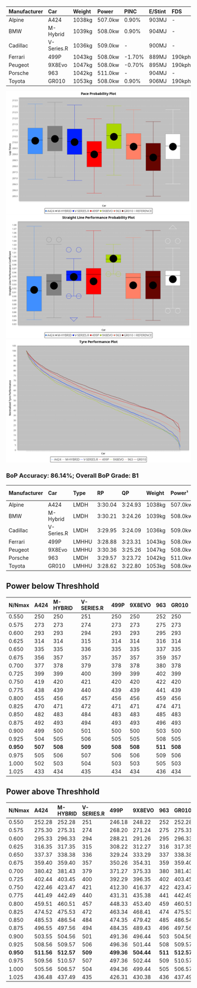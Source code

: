 | Manufacturer | Car        | Weight | Power   | PINC    | E/Stint | FDS     |
|:-|:-|:-|:-|:-|:-|:-|
| Alpine       | A424       | 1038kg | 507.0kw | 0.90%   | 903MJ   |    -    |
| BMW          | M-Hybrid   | 1039kg | 508.0kw | 0.90%   | 904MJ   |    -    |
| Cadillac     | V-Series.R | 1036kg | 509.0kw |    -    | 900MJ   |    -    |
| Ferrari      | 499P       | 1043kg | 508.0kw | -1.70%  | 889MJ   | 190kph  |
| Peugeot      | 9X8Evo     | 1047kg | 508.0kw | -0.70%  | 895MJ   | 190kph  |
| Porsche      | 963        | 1042kg | 511.0kw |    -    | 904MJ   |    -    |
| Toyota       | GR010      | 1053kg | 508.0kw | 0.90%   | 906MJ   | 190kph  |

![PACECHART](./IMG/OFFICIAL.png)
![STRAIGHTLINEPERFORMANCECHART](./IMG/OFFICIAL_sp.png)
![TYREPERFORMANCECHART](./IMG/OFFICIAL_tw.png)

### BoP Accuracy: 86.14%; Overall BoP Grade: B1
| Manufacturer | Car        | Type  | RP      | QP      | Weight | Power¹  | Threshhold | PINC    | Power²   | E/Stint | AVG Vmax  | FDS     | RDLC | L/Stint | BOP-Grade | Model Accuracy | Model Points | Match% | SimDiff |
|:-|:-|:-|:-|:-|:-|:-|:-|:-|:-|:-|:-|:-|:-|:-|:-|:-|:-|:-|:-|
| Alpine       | A424       | LMDH  | 3:30.04 | 3:24.93 | 1038kg | 507.0kw | 250.0kph   | 0.90%   | 511.60kw |  903MJ  | 320.11kph |    -    | 1.04 | 12      | +B1       | 98.94%         | 2047         | 86.22% | -0.64   |
| BMW          | M-Hybrid   | LMDH  | 3:30.21 | 3:24.26 | 1039kg | 508.0kw | 250.0kph   | 0.90%   | 512.60kw |  904MJ  | 323.00kph |    -    | 1.03 | 12      | +A2       | 98.84%         | 3070         | 91.20% | -0.38   |
| Cadillac     | V-Series.R | LMDH  | 3:29.95 | 3:24.09 | 1036kg | 509.0kw | 250.0kph   |    -    | 509.00kw |  900MJ  | 324.67kph |    -    | 1.03 | 12      | +B1       | 98.94%         | 5427         | 85.67% | -0.10   |
| Ferrari      | 499P       | LMHHU | 3:28.88 | 3:23.31 | 1043kg | 508.0kw | 250.0kph   | -1.70%  | 499.40kw |  889MJ  | 322.89kph | 190kph  | 1.07 | 12      | -B2       | 100.00%        | 6554         | 81.44% | +0.33   |
| Peugeot      | 9X8Evo     | LMHHU | 3:30.36 | 3:25.26 | 1047kg | 508.0kw | 250.0kph   | -0.70%  | 504.40kw |  895MJ  | 333.81kph | 190kph  | 1.00 | 12      | +B2       | 100.00%        | 1457         | 84.16% | +0.30   |
| Porsche      | 963        | LMDH  | 3:29.57 | 3:23.72 | 1042kg | 511.0kw | 250.0kph   |    -    | 511.00kw |  904MJ  | 322.07kph |    -    | 1.03 | 12      | ~A1       | 99.91%         | 14205        | 98.77% | +0.25   |
| Toyota       | GR010      | LMHHU | 3:28.62 | 3:22.80 | 1053kg | 508.0kw | 250.0kph   | 0.90%   | 512.60kw |  906MJ  | 321.46kph | 190kph  | 1.06 | 12      | -C1       | 99.73%         | 4795         | 75.53% | +0.24   |

## Power below Threshhold
| N/Nmax    | A424    | M-HYBRID | V-SERIES.R | 499P    | 9X8EVO  | 963     | GR010   |
|:-|:-|:-|:-|:-|:-|:-|:-|
|  0.550    |  250    |  250     |  251       |  250    |  250    |  252    |  250    |
|  0.575    |  273    |  273     |  274       |  273    |  273    |  275    |  273    |
|  0.600    |  293    |  293     |  294       |  293    |  293    |  295    |  293    |
|  0.625    |  314    |  314     |  315       |  314    |  314    |  316    |  314    |
|  0.650    |  335    |  335     |  336       |  335    |  335    |  337    |  335    |
|  0.675    |  356    |  357     |  357       |  357    |  357    |  359    |  357    |
|  0.700    |  377    |  378     |  379       |  378    |  378    |  380    |  378    |
|  0.725    |  399    |  399     |  400       |  399    |  399    |  402    |  399    |
|  0.750    |  419    |  420     |  421       |  420    |  420    |  422    |  420    |
|  0.775    |  438    |  439     |  440       |  439    |  439    |  441    |  439    |
|  0.800    |  455    |  456     |  457       |  456    |  456    |  459    |  456    |
|  0.825    |  470    |  471     |  472       |  471    |  471    |  474    |  471    |
|  0.850    |  482    |  483     |  484       |  483    |  483    |  485    |  483    |
|  0.875    |  492    |  493     |  494       |  493    |  493    |  496    |  493    |
|  0.900    |  499    |  500     |  501       |  500    |  500    |  503    |  500    |
|  0.925    |  504    |  505     |  506       |  505    |  505    |  508    |  505    |
| **0.950** | **507** | **508**  | **509**    | **508** | **508** | **511** | **508** |
|  0.975    |  505    |  506     |  507       |  506    |  506    |  509    |  506    |
|  1.000    |  502    |  503     |  504       |  503    |  503    |  505    |  503    |
|  1.025    |  433    |  434     |  435       |  434    |  434    |  436    |  434    |

## Power above Threshhold
| N/Nmax    | A424       | M-HYBRID   | V-SERIES.R | 499P       | 9X8EVO     | 963     | GR010      |
|:-|:-|:-|:-|:-|:-|:-|:-|
|  0.550    |  252.28    |  252.28    |  251       |  246.18    |  248.22    |  252    |  252.28    |
|  0.575    |  275.30    |  275.31    |  274       |  268.20    |  271.24    |  275    |  275.31    |
|  0.600    |  295.33    |  296.33    |  294       |  288.21    |  291.26    |  295    |  296.33    |
|  0.625    |  316.35    |  317.35    |  315       |  308.22    |  312.27    |  316    |  317.35    |
|  0.650    |  337.37    |  338.38    |  336       |  329.24    |  333.29    |  337    |  338.38    |
|  0.675    |  359.40    |  359.40    |  357       |  350.26    |  354.31    |  359    |  359.40    |
|  0.700    |  380.42    |  381.43    |  379       |  371.27    |  375.33    |  380    |  381.43    |
|  0.725    |  402.44    |  403.45    |  400       |  392.29    |  396.35    |  402    |  403.45    |
|  0.750    |  422.46    |  423.47    |  421       |  412.30    |  416.37    |  422    |  423.47    |
|  0.775    |  441.49    |  442.49    |  440       |  431.31    |  435.38    |  441    |  442.49    |
|  0.800    |  459.51    |  460.51    |  457       |  448.33    |  453.40    |  459    |  460.51    |
|  0.825    |  474.52    |  475.53    |  472       |  463.34    |  468.41    |  474    |  475.53    |
|  0.850    |  485.53    |  486.54    |  484       |  474.35    |  479.42    |  485    |  486.54    |
|  0.875    |  496.55    |  497.56    |  494       |  484.35    |  489.43    |  496    |  497.56    |
|  0.900    |  503.55    |  504.56    |  501       |  491.36    |  496.44    |  503    |  504.56    |
|  0.925    |  508.56    |  509.57    |  506       |  496.36    |  501.44    |  508    |  509.57    |
| **0.950** | **511.56** | **512.57** | **509**    | **499.36** | **504.44** | **511** | **512.57** |
|  0.975    |  509.56    |  510.57    |  507       |  497.36    |  502.44    |  509    |  510.57    |
|  1.000    |  505.56    |  506.57    |  504       |  494.36    |  499.44    |  505    |  506.57    |
|  1.025    |  436.48    |  437.49    |  435       |  426.31    |  430.38    |  436    |  437.49    |
